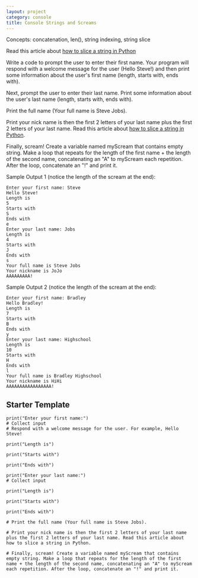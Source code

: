 ```yaml
---
layout: project
category: console
title: Console Strings and Screams
---
```

Concepts: concatenation, len(), string indexing, string slice

Read this article about [how to slice a string in Python](https://www.w3schools.com/python/python_strings_slicing.asp)

Write a code to prompt the user to enter their first name. Your program will respond with a welcome message for the user (Hello Steve!) and then print some information about the user's first name (length, starts with, ends with).

Next, prompt the user to enter their last name. Print some information about the user's last name (length, starts with, ends with).

Print the full name (Your full name is Steve Jobs).

Print your nick name is then the first 2 letters of your last name plus the first 2 letters of your last name. Read this article about [how to slice a string in Python](https://www.w3schools.com/python/python_strings_slicing.asp).

Finally, scream! Create a variable named myScream that contains empty string. Make a loop that repeats for the length of the first name + the length of the second name, concatenating an "A" to myScream each repetition. After the loop, concatenate an "!" and print it.

Sample Output 1 (notice the length of the scream at the end):
```
Enter your first name: Steve
Hello Steve!
Length is
5
Starts with
S
Ends with
e
Enter your last name: Jobs
Length is
4
Starts with
J
Ends with
s
Your full name is Steve Jobs
Your nickname is JoJo
AAAAAAAAA!
```
Sample Output 2  (notice the length of the scream at the end):
```
Enter your first name: Bradley
Hello Bradley!
Length is
7
Starts with
B
Ends with
y
Enter your last name: Highschool
Length is
10
Starts with
H
Ends with
l
Your full name is Bradley Highschool
Your nickname is HiHi
AAAAAAAAAAAAAAAAA!
```

## Starter Template
```
print("Enter your first name:")
# Collect input
# Respond with a welcome message for the user. For example, Hello Steve!

print("Length is")

print("Starts with")

print("Ends with")

print("Enter your last name:")
# Collect input

print("Length is")

print("Starts with")

print("Ends with")

# Print the full name (Your full name is Steve Jobs).

# Print your nick name is then the first 2 letters of your last name plus the first 2 letters of your last name. Read this article about how to slice a string in Python.

# Finally, scream! Create a variable named myScream that contains empty string. Make a loop that repeats for the length of the first name + the length of the second name, concatenating an "A" to myScream each repetition. After the loop, concatenate an "!" and print it.
```
